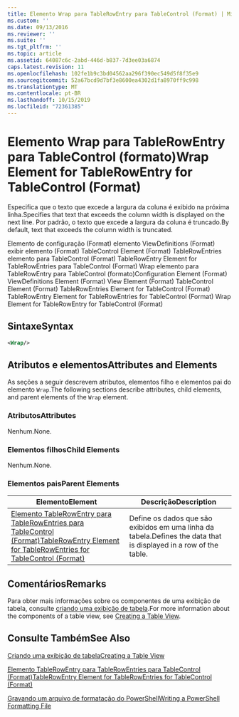 ```yaml
---
title: Elemento Wrap para TableRowEntry para TableControl (Format) | Microsoft Docs
ms.custom: ''
ms.date: 09/13/2016
ms.reviewer: ''
ms.suite: ''
ms.tgt_pltfrm: ''
ms.topic: article
ms.assetid: 64087c6c-2abd-446d-b837-7d3ee03a6874
caps.latest.revision: 11
ms.openlocfilehash: 102fe1b9c3bd04562aa296f390ec549d5f8f35e9
ms.sourcegitcommit: 52a67bcd9d7bf3e8600ea4302d1fa8970ff9c998
ms.translationtype: MT
ms.contentlocale: pt-BR
ms.lasthandoff: 10/15/2019
ms.locfileid: "72361385"
---
```

# <a name="wrap-element-for-tablerowentry-for-tablecontrol--format"></a><span data-ttu-id="8a222-102">Elemento Wrap para TableRowEntry para TableControl (formato)</span><span class="sxs-lookup"><span data-stu-id="8a222-102">Wrap Element for TableRowEntry for TableControl  (Format)</span></span>

<span data-ttu-id="8a222-103">Especifica que o texto que excede a largura da coluna é exibido na próxima linha.</span><span class="sxs-lookup"><span data-stu-id="8a222-103">Specifies that text that exceeds the column width is displayed on the next line.</span></span> <span data-ttu-id="8a222-104">Por padrão, o texto que excede a largura da coluna é truncado.</span><span class="sxs-lookup"><span data-stu-id="8a222-104">By default, text that exceeds the column width is truncated.</span></span>

<span data-ttu-id="8a222-105">Elemento de configuração (Format) elemento ViewDefinitions (Format) exibir elemento (Format) TableControl Element (Format) TableRowEntries elemento para TableControl (Format) TableRowEntry Element for TableRowEntries para TableControl (Format) Wrap elemento para TableRowEntry para TableControl (formato)</span><span class="sxs-lookup"><span data-stu-id="8a222-105">Configuration Element (Format) ViewDefinitions Element (Format) View Element (Format) TableControl Element (Format) TableRowEntries Element for TableControl (Format) TableRowEntry Element for TableRowEntries for TableControl (Format) Wrap Element for TableRowEntry for TableControl (Format)</span></span>

## <a name="syntax"></a><span data-ttu-id="8a222-106">Sintaxe</span><span class="sxs-lookup"><span data-stu-id="8a222-106">Syntax</span></span>

```xml
<Wrap/>
```

## <a name="attributes-and-elements"></a><span data-ttu-id="8a222-107">Atributos e elementos</span><span class="sxs-lookup"><span data-stu-id="8a222-107">Attributes and Elements</span></span>

<span data-ttu-id="8a222-108">As seções a seguir descrevem atributos, elementos filho e elementos pai do elemento `Wrap`.</span><span class="sxs-lookup"><span data-stu-id="8a222-108">The following sections describe attributes, child elements, and parent elements of the `Wrap` element.</span></span>

### <a name="attributes"></a><span data-ttu-id="8a222-109">Atributos</span><span class="sxs-lookup"><span data-stu-id="8a222-109">Attributes</span></span>

<span data-ttu-id="8a222-110">Nenhum.</span><span class="sxs-lookup"><span data-stu-id="8a222-110">None.</span></span>

### <a name="child-elements"></a><span data-ttu-id="8a222-111">Elementos filhos</span><span class="sxs-lookup"><span data-stu-id="8a222-111">Child Elements</span></span>

<span data-ttu-id="8a222-112">Nenhum.</span><span class="sxs-lookup"><span data-stu-id="8a222-112">None.</span></span>

### <a name="parent-elements"></a><span data-ttu-id="8a222-113">Elementos pais</span><span class="sxs-lookup"><span data-stu-id="8a222-113">Parent Elements</span></span>

|<span data-ttu-id="8a222-114">Elemento</span><span class="sxs-lookup"><span data-stu-id="8a222-114">Element</span></span>|<span data-ttu-id="8a222-115">Descrição</span><span class="sxs-lookup"><span data-stu-id="8a222-115">Description</span></span>|
|-------------|-----------------|
|[<span data-ttu-id="8a222-116">Elemento TableRowEntry para TableRowEntries para TableControl (Format)</span><span class="sxs-lookup"><span data-stu-id="8a222-116">TableRowEntry Element for TableRowEntries for TableControl (Format)</span></span>](./tablerowentry-element-for-tablerowentries-for-tablecontrol-format.md)|<span data-ttu-id="8a222-117">Define os dados que são exibidos em uma linha da tabela.</span><span class="sxs-lookup"><span data-stu-id="8a222-117">Defines the data that is displayed in a row of the table.</span></span>|

## <a name="remarks"></a><span data-ttu-id="8a222-118">Comentários</span><span class="sxs-lookup"><span data-stu-id="8a222-118">Remarks</span></span>

<span data-ttu-id="8a222-119">Para obter mais informações sobre os componentes de uma exibição de tabela, consulte [criando uma exibição de tabela](./creating-a-table-view.md).</span><span class="sxs-lookup"><span data-stu-id="8a222-119">For more information about the components of a table view, see [Creating a Table View](./creating-a-table-view.md).</span></span>

## <a name="see-also"></a><span data-ttu-id="8a222-120">Consulte Também</span><span class="sxs-lookup"><span data-stu-id="8a222-120">See Also</span></span>

[<span data-ttu-id="8a222-121">Criando uma exibição de tabela</span><span class="sxs-lookup"><span data-stu-id="8a222-121">Creating a Table View</span></span>](./creating-a-table-view.md)

[<span data-ttu-id="8a222-122">Elemento TableRowEntry para TableRowEntries para TableControl (Format)</span><span class="sxs-lookup"><span data-stu-id="8a222-122">TableRowEntry Element for TableRowEntries for TableControl (Format)</span></span>](./tablerowentry-element-for-tablerowentries-for-tablecontrol-format.md)

[<span data-ttu-id="8a222-123">Gravando um arquivo de formatação do PowerShell</span><span class="sxs-lookup"><span data-stu-id="8a222-123">Writing a PowerShell Formatting File</span></span>](./writing-a-powershell-formatting-file.md)
